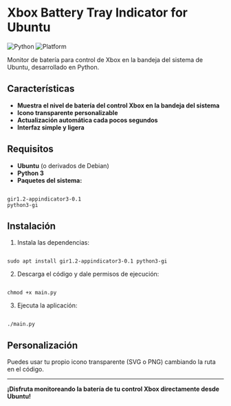 
# Xbox Battery Tray Indicator for Ubuntu

![Python](https://img.shields.io/badge/Python-3776AB?logo=python&logoColor=fff)
![Platform](https://img.shields.io/badge/Platform-Ubuntu-E95420?logo=ubuntu&logoColor=white)

Monitor de batería para control de Xbox en la bandeja del sistema de Ubuntu, desarrollado en Python.

## Características

- **Muestra el nivel de batería del control Xbox en la bandeja del sistema**
- **Icono transparente personalizable**
- **Actualización automática cada pocos segundos**
- **Interfaz simple y ligera**

## Requisitos

- **Ubuntu** (o derivados de Debian)
- **Python 3**
- **Paquetes del sistema:**
```

gir1.2-appindicator3-0.1
python3-gi

```

## Instalación

1. Instala las dependencias:
```

sudo apt install gir1.2-appindicator3-0.1 python3-gi

```
2. Descarga el código y dale permisos de ejecución:
```

chmod +x main.py

```
3. Ejecuta la aplicación:
```

./main.py

```

## Personalización

Puedes usar tu propio icono transparente (SVG o PNG) cambiando la ruta en el código.

---

**¡Disfruta monitoreando la batería de tu control Xbox directamente desde Ubuntu!**
